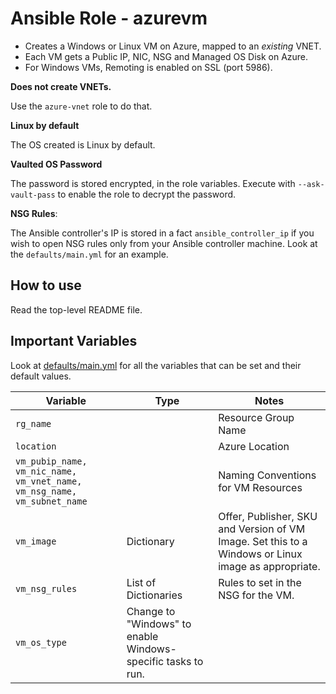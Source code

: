 # Ansible Role - azurevm

* Creates a Windows or Linux VM on Azure, mapped to an _existing_ VNET.
* Each VM gets a Public IP, NIC, NSG and Managed OS Disk on Azure. 
* For Windows VMs, Remoting is enabled on SSL (port 5986). 

**Does not create VNETs.**

Use the `azure-vnet` role to do that.

**Linux by default**

The OS created is Linux by default. 

**Vaulted OS Password**

The password is stored encrypted, in the role variables.
Execute with `--ask-vault-pass` to enable the role to decrypt the password.

**NSG Rules**: 

The Ansible controller's IP is stored in a fact `ansible_controller_ip` if you wish to open NSG rules only from your Ansible controller machine. Look at the `defaults/main.yml` for an example.

## How to use

Read the top-level README file.

## Important Variables

Look at [defaults/main.yml](defaults/main.yml) for all the variables that can be set and their default values.

| Variable | Type | Notes |
|-|-|-|
| `rg_name` | | Resource Group Name |
| `location` | | Azure Location | 
| `vm_pubip_name, vm_nic_name, vm_vnet_name, vm_nsg_name, vm_subnet_name` | | Naming Conventions for VM Resources |
| `vm_image` | Dictionary | Offer, Publisher, SKU and Version of VM Image. Set this to a Windows or Linux image as appropriate. |
| `vm_nsg_rules` | List of Dictionaries | Rules to set in the NSG for the VM. |
| `vm_os_type` | Change to "Windows" to enable Windows-specific tasks to run. |

